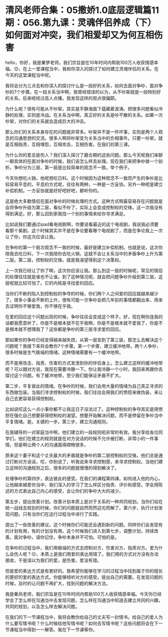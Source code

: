 # 清风老师合集：05撒娇1.0底层逻辑篇11期：056.第九课：灵魂伴侣养成（下）如何面对冲突，我们相爱却又为何互相伤害

hello，你好，我是秦梦老师。我们宗旨是在10年时间内帮助100万人收获情感幸福。😊，在上一堂课程当中，我和你深入的探讨了如何建立灵魂伴侣的关系。在今天的这堂课程当中呢。

我将会分为三点去和你深入的探讨什么是一段好的关系，如何去面对争吵，面对争吵的7个步骤。在一段关系当中啊，我曾经错误的以为，从不吵架就是一段特别好的关系。后来呢经过高人点播，我发现这样的观点很偏颇。

为什么呢？很有可能从不吵架，其实是平静海面下蕴藏着波涛。把很多问题看似冷静的处理，实则是冷战。在关系当中啊，真正好的关系是吵不散的关系。如果一次吵架，对你们的关系就会造成巨大的冲击。

那么你们的关系本身存在的问题就非常多。吵架并不是一件坏事，实则是两个人观念的沟通思想的交流。很多人啊将吵架变为关系当中的负相事件。只要一吵架，就是互相指责，互相埋怨，互相攻击，互相伤害。在我们的第三课。

为什么你的爱总是伤人？我们深入探讨了磨合期的这些问题。那么今天呢我们来聊一聊具体的在面对争吵的时候，我们该怎么样去处理。现在我们来把争吵做一个剖析。争吵分为三层，第一层是比较简单的观念不一致。举个例子。

今天你想吃火锅，他呢想吃日料。这个时候因为这种观念不一致而产生的争吵是比较容易平息的，平息的方式呢，往往有两种，一种是一方妥协。另外一种呢是建立补偿机制。一方妥协就是好好吧好吧，都听你的。

这是绝大多数情侣在面对争吵的时候处理的方式。这种方式啊最容易存在问题就是会将争吵升级为第二层，看似不吵了，实际上会变成控制权的交锋。这一次我没有得到满足。好，那么回到家我找一个别的事情来给你寻求满足。

比如说我们要通过ipad看电视剧啊，你要说看最近的这个电视剧，我说我必须要看那个美剧。这个时候其实并不是在争论要看哪个电视剧了，而是在争论我上一次让了你，你这次应该让我。

在争吵的第一个层次观念不一致的时候，最好是建立补偿机制。也就是说，这次你陪我去吃日料，下一次我陪你去吃火锅，这就不会让关系当中的矛盾争吵上升为第二层。第二层，控制权的交锋。就是我渴望得到这个决策权。

上一次我已经让了你了啊，这次你应该让我。那么到这一层的时候呢，常见的情侣的处理往往就是谁也不让谁。到了这种情况呢，就会把问题争吵升级到第三层，这层呢就比较可怕了。它的内核是寻找爱的回应。

当你们不断的陷入到控制权的争夺的时候，你们两个人之间爱的回应就越来越少了。很多小事会不断的上升，很有可能一次争吵会把几年前的事情都翻出来，用来去证明你不够爱我，你不够在乎我。

在爱的回应这个问题出现的时候，争吵往往会变成这个样子。好，现在啊你连我的话都我愿意听了，你是不是根本就不在乎我啊，你是不是根本就不爱我了，你是不是根本就不想理我了？这些都是争吵的第三层寻求爱的回应。

那如果你的争吵已经变得越来越失控，从第一层变到了第三层，那怎么去解决这个问题呢？我接下来将会教你7个步骤。第一个步骤，建立缓冲地带。两个人争吵，很多时候是生气极端的情绪。这种情绪需要有一个缓冲地带。

而不是用攻击、指责、伤害的方式发泄到你的伴侣身上。怎么建立这样的缓冲地带呢？可以跟对方说，我现在需要冷静一下。你让我冷静一个小时，我回来再跟你去探讨这个问题。有了缓冲地带，至少我们能保证矛盾不扩大。

第二步，平复彼此的情绪。在争吵的时候，我们会用大量的情绪为自己真正寻求的东西做包装。当我们寻求控制权的时候，我们往往会用我们的愤怒来做伪装，来让自己去更容易获得控制权。

比如说哎这么一点小事你都不让我这日子没法过了。这种控制权的争夺其实是用愤怒在强化自己想要获得控制权的渴望。想要开始解决问题，而不是停留在争吵当中平复情绪。是。关键的一步。第三步，建立沟通规则。

在我辅导的一对家庭当中啊，他们建立的一段规则呃非常的有效。我分享给各位同学们，他们在建立的规则就是在对方说话的时候不允许被打断，非常小的一件事情，但是啊让两个人的沟通面得顺畅很多。

原来这个妻子和这个丈夫最大的矛盾就是争吵的第二层控制权的交锋。他们总是通过打断对方谈话，哎，你别说了，听我说来寻求控制感，来寻求控制权。当他们建立这样的沟通规则之后，很多的问题就慢慢的得到解决了。

处理争吵的第四步，表达彼此的感受。在我们的课程第四课。如何进入他的内心，让他越来越爱你当中，我们深入的学习了怎么样区分指责、评价和感受。学会用陈述的方式表达自己内心的感受，会让你们的争吵大大的减少。

第五步，提出改善计划。改善计划本质上是对于关系的一种共同规划。当你们站在统一战线去规划的时候，你们的问题就自然而然迎刃而解了。第六步，执行计划发现问题。只有当你们在运行过程当中进行了实践。

提出了一些改善的建议。这个时候你们可能还会遇到新的问题。同样你们会发现有的计划有用，有的计划没有用。这个时候我们进入到第七步，调整计划，持续改善。面对争吵。请你记住，争吵本身并不可怕。可怕的是。

在争吵的过程当中，我们用极端的方式去控制对方，伤害对方，指责对方。爱为什么会伤人呢？😔，本质上是我们用爱的表达用错了。我们用的方式对方没有办法接收，于是误以为我们的爱。是伤害。爱没有错。

但是爱的表达方式是有更好的。我希望你能够在学习的过程当中找到属于你的擅长的更好的爱的表达方式。你能够倾听对方的感受。提出自己的需要。在发现问题的时候，及时的让问题不再扩大，找到问题的解决方法。

我是秦风老师，我们宗旨是在10年时间内帮助100万人收获情感幸福。今天你已经学会了怎么样在沟通当中去发现问题，怎么样在沟通当中知道去建立共同的兴趣，共同的规划，以及怎么样去解决问题。

在我们的下一节课程当中，我将会教你给自己的丈夫写一封情书。给自己的爱人为什么要写情书呢？什么时候给他写情书呢？如何去写情书呢？这些问题将会在下一节课程当中得到一一解答。我在下一节课等你。

